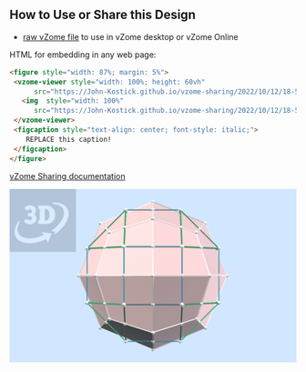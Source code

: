 
## How to Use or Share this Design

 - [raw vZome file](<https://raw.githubusercontent.com/John-Kostick/vzome-sharing/main/2022/10/12/18-51-48-Deltoidal-Icositetraheron/Deltoidal-Icositetraheron.vZome>) to use in vZome desktop or vZome Online
 
 HTML for embedding in any web page:
 ```html
<figure style="width: 87%; margin: 5%">
  <vzome-viewer style="width: 100%; height: 60vh"
       src="https://John-Kostick.github.io/vzome-sharing/2022/10/12/18-51-48-Deltoidal-Icositetraheron/Deltoidal-Icositetraheron.vZome" >
    <img  style="width: 100%"
       src="https://John-Kostick.github.io/vzome-sharing/2022/10/12/18-51-48-Deltoidal-Icositetraheron/Deltoidal-Icositetraheron.png" >
  </vzome-viewer>
  <figcaption style="text-align: center; font-style: italic;">
     REPLACE this caption!
  </figcaption>
</figure>
 ```

[vZome Sharing documentation](https://vzome.github.io/vzome/sharing.html#how-it-works)

![Image](<Deltoidal-Icositetraheron.png>)

